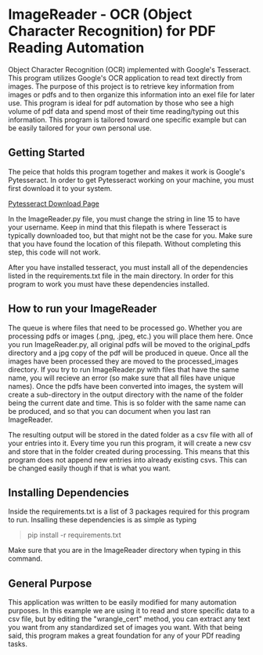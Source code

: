 # ImageReader - OCR (Object Character Recognition) for PDF Reading Automation

Object Character Recognition (OCR) implemented with Google's Tesseract. This program utilizes Google's OCR application to read text directly from images. The purpose of this project is to retrieve key information from images or pdfs and to then organize this information into an exel file for later use. This program is ideal for pdf automation by those who see a high volume of pdf data and spend most of their time reading/typing out this information. This program is tailored toward one specific example but can be easily tailored for your own personal use.

## Getting Started

The peice that holds this program together and makes it work is Google's Pytesseract. In order to get Pytesseract working on your machine, you must first download it to your system.

[Pytesseract Download Page](https://pypi.org/project/pytesseract/#files)

In the ImageReader.py file, you must change the string in line 15 to have your username. Keep in mind that this filepath is where Tesseract is typically downloaded too, but that might not be the case for you. Make sure that you have found the location of this filepath. Without completing this step, this code will not work.

After you have installed tesseract, you must install all of the dependencies listed in the requirements.txt file in the main directory. In order for this program to work you must have these dependencies installed.

## How to run your ImageReader

The queue is where files that need to be processed go. Whether you are processing pdfs or images (.png, .jpeg, etc.) you will place them here. Once you run ImageReader.py, all original pdfs will be moved to the original_pdfs directory and a jpg copy of the pdf will be produced in queue. Once all the images have been processed they are moved to the processed_images directory. If you try to run ImageReader.py with files that have the same name, you will recieve an error (so make sure that all files have unique names). Once the pdfs have been converted into images, the system will create a sub-directory in the output directory with the name of the folder being the current date and time. This is so folder with the same name can be produced, and so that you can document when you last ran ImageReader.

The resulting output will be stored in the dated folder as a csv file with all of your entries into it. Every time you run this program, it will create a new csv and store that in the folder created during processing. This means that this program does not append new entries into already existing csvs. This can be changed easily though if that is what you want. 

## Installing Dependencies

Inside the requirements.txt is a list of 3 packages required for this program to run. Insalling these dependencies is as simple as typing

>pip install -r requirements.txt

Make sure that you are in the ImageReader directory when typing in this command.

## General Purpose

This application was written to be easily modified for many automation purposes. In this example we are using it to read and store specific data to a csv file, but by editing the "wrangle_cert" method, you can extract any text you want from any standardized set of images you want. With that being said, this program makes a great foundation for any of your PDf reading tasks.
